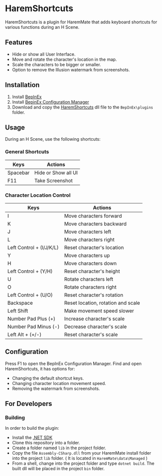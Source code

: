 # HaremShortcuts

HaremShortcuts is a plugin for HaremMate that adds keyboard shortcuts for various functions during an H Scene.

## Features

- Hide or show all User Interface.
- Move and rotate the character's location in the map.
- Scale the characters to be bigger or smaller.
- Option to remove the Illusion watermark from screenshots.

## Installation

1. Install [BepInEx]( https://github.com/BepInEx/BepInEx )
1. Install [BepinEx Configuration Manager]( https://github.com/BepInEx/BepInEx.ConfigurationManager )
1. Download and copy the [HaremShortcuts]( https://github.com/FrostedAshe/HaremShortcuts/releases/latest ) dll file to the `BepInEx\plugins` folder.

## Usage

During an H Scene, use the following shortcuts:

### General Shortcuts

| Keys                       | Actions                              |
|----------------------------|--------------------------------------|
| Spacebar                   | Hide or Show all UI                  |
| F11                        | Take Screenshot                      |

### Character Location Control

| Keys                       | Actions                              |
|----------------------------|--------------------------------------|
| I                          | Move characters forward              |
| K                          | Move characters backward             |
| J                          | Move characters left                 |
| L                          | Move characters right                |
| Left Control + (I/J/K/L)   | Reset character's location           |
| Y                          | Move characters up                   |
| H                          | Move characters down                 |
| Left Control + (Y/H)       | Reset character's height             |
| U                          | Rotate characters left               |
| O                          | Rotate characters right              |
| Left Control + (U/O)       | Reset character's rotation           |
| Backspace                  | Reset location, rotation and scale   |
| Left Shift                 | Make movement speed slower           |
| Number Pad Plus (+)        | Increase character's scale           |
| Number Pad Minus (-)       | Decrease character's scale           |
| Left Alt + (+/-)           | Reset character's scale              |

## Configuration

Press F1 to open the BepInEx Configuration Manager. Find and open HaremShortcuts, it has options for:

- Changing the default shortcut keys.
- Changing character location movement speed.
- Removing the watermark from screenshots.

## For Developers

### Building

In order to build the plugin:

- Install the [.NET SDK]( https://dotnet.microsoft.com/en-us/download )
- Clone this repository into a folder.
- Create a folder named `lib` in the project folder.
- Copy the file `Assembly-CSharp.dll` from your HaremMate install folder into the project `lib` folder. ( It is located in `HaremMate\data\Managed` )
- From a shell, change into the project folder and type `dotnet build`. The built dll will be placed in the project `bin` folder.
